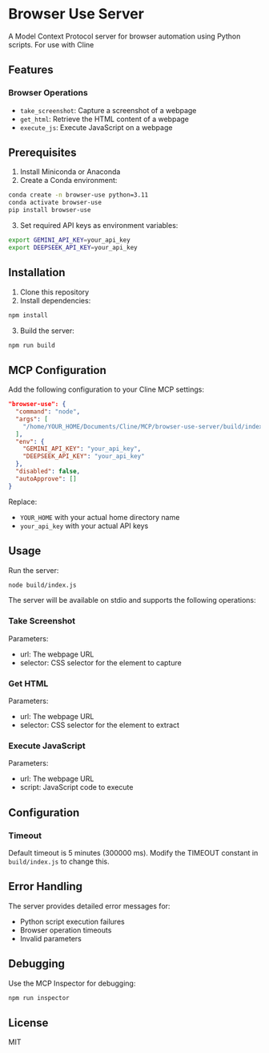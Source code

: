 # Browser Use Server

A Model Context Protocol server for browser automation using Python scripts. For use with Cline

## Features

### Browser Operations
- `take_screenshot`: Capture a screenshot of a webpage
- `get_html`: Retrieve the HTML content of a webpage
- `execute_js`: Execute JavaScript on a webpage

## Prerequisites

1. Install Miniconda or Anaconda
2. Create a Conda environment:
```bash
conda create -n browser-use python=3.11
conda activate browser-use
pip install browser-use
```

3. Set required API keys as environment variables:
```bash
export GEMINI_API_KEY=your_api_key
export DEEPSEEK_API_KEY=your_api_key
```

## Installation

1. Clone this repository
2. Install dependencies:
```bash
npm install
```

3. Build the server:
```bash
npm run build
```

## MCP Configuration

Add the following configuration to your Cline MCP settings:

```json
"browser-use": {
  "command": "node",
  "args": [
    "/home/YOUR_HOME/Documents/Cline/MCP/browser-use-server/build/index.js"
  ],
  "env": {
    "GEMINI_API_KEY": "your_api_key",
    "DEEPSEEK_API_KEY": "your_api_key"
  },
  "disabled": false,
  "autoApprove": []
}
```

Replace:
- `YOUR_HOME` with your actual home directory name
- `your_api_key` with your actual API keys

## Usage

Run the server:
```bash
node build/index.js
```

The server will be available on stdio and supports the following operations:

### Take Screenshot
Parameters:
- url: The webpage URL
- selector: CSS selector for the element to capture

### Get HTML
Parameters:
- url: The webpage URL
- selector: CSS selector for the element to extract

### Execute JavaScript
Parameters:
- url: The webpage URL
- script: JavaScript code to execute

## Configuration

### Timeout
Default timeout is 5 minutes (300000 ms). Modify the TIMEOUT constant in `build/index.js` to change this.

## Error Handling
The server provides detailed error messages for:
- Python script execution failures
- Browser operation timeouts
- Invalid parameters

## Debugging
Use the MCP Inspector for debugging:
```bash
npm run inspector
```

## License
MIT
